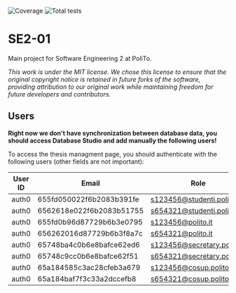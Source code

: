 ![Coverage](https://img.shields.io/badge/Coverage-85.48%25-green)
![Total tests](https://img.shields.io/badge/Total%20tests-200-green)


# SE2-01

Main project for Software Engineering 2 at PoliTo.

_This work is under the MIT license. We chose this license to ensure that the original copyright notice is retained in future forks of the software, providing attribution to our original work while maintaining freedom for future developers and contributors._

## Users

**Right now we don't have synchronization between database data, you should access Database Studio and add manually the following users!**

To access the thesis managment page, you should authenticate with the following users (other fields are not important):

| User ID                        | Email                      | Role    |
| ------------------------------ | -------------------------- | ------- |
| auth0|655fd050022f6b2083b391fe | s123456@studenti.polito.it | student |
| auth0|6562618e022f6b2083b51755 | s654321@studenti.polito.it | student |
| auth0|655fd0b96d87729b6b3e0795 | s123456@polito.it          | teacher |
| auth0|656262016d87729b6b3f8a7c | s654321@polito.it          | teacher |
| auth0|65748ba4c0b6e8bafce62ed6 | s123456@secretary.polito.it| secretary |
| auth0|65748c9cc0b6e8bafce62f51 | s654321@secretary.polito.it| secretary |
| auth0|65a184585c3ac28cfeb3a679 | s123456@cosup.polito.it    | co-supervisor |
| auth0|65a184baf7f3c33a2dccefb8 | s654321@cosup.polito.it    | co-supervisor |
